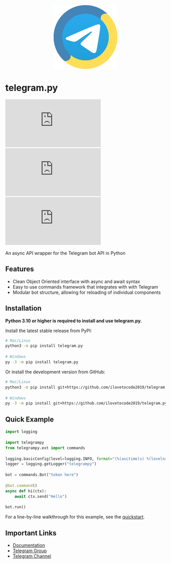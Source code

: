 <p align="center">
<img src="./docs/icon.svg" alt="Logo" title="telegram.py" height="200" width="200"/>
</p>

# telegram.py

[![PyPI](https://img.shields.io/pypi/v/telegram.py)](https://pypi.org/project/telegram.py)
[![PyPI - Python Version](https://img.shields.io/pypi/pyversions/telegram.py)](https://pypi.org/project/telegram.py)
[![GitHub - License](https://img.shields.io/github/license/ilovetocode2019/telegram.py)](LICENSE)

An async API wrapper for the Telegram bot API in Python

## Features
- Clean Object Oriented interface with async and await syntax
- Easy to use commands framework that integrates with with Telegram
- Modular bot structure, allowing for reloading of individual components

## Installation

**Python 3.10 or higher is required to install and use telegram.py.**

Install the latest stable release from PyPI:

```bash
# Mac/Linux
python3 -m pip install telegram.py

# Windows
py -3 -m pip install telegram.py
```

Or install the development version from GitHub:

```bash
# Mac/Linux
python3 -m pip install git+https://github.com/ilovetocode2019/telegram.py

# Windows
py -3 -m pip install git+https://github.com/ilovetocode2019/telegram.py
```

## Quick Example

```python
import logging

import telegrampy
from telegrampy.ext import commands

logging.basicConfig(level=logging.INFO, format="(%(asctime)s) %(levelname)s %(message)s", datefmt="%m/%d/%y - %H:%M:%S %Z")
logger = logging.getLogger("telegrampy")

bot = commands.Bot("token here")

@bot.command()
async def hi(ctx):
    await ctx.send("Hello")

bot.run()
```

For a line-by-line walkthrough for this example, see the [quickstart](https://telegrampy.readthedocs.io/en/latest/quickstart.html#basic-example).

## Important Links

- [Documentation](https://telegrampy.readthedocs.io)  
- [Telegram Group](https://t.me/tpy_group)  
- [Telegram Channel](https://t.me/tpy_update)  
